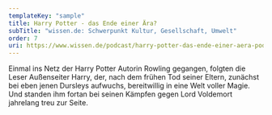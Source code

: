 ```yaml
---
templateKey: "sample"
title: Harry Potter - das Ende einer Ära?
subTitle: "wissen.de: Schwerpunkt Kultur, Gesellschaft, Umwelt"
order: 7
uri: https://www.wissen.de/podcast/harry-potter-das-ende-einer-aera-podcast-142
---
```


Einmal ins Netz der Harry Potter Autorin Rowling gegangen, folgten die Leser Außenseiter Harry, der, nach dem frühen Tod seiner Eltern, zunächst bei eben jenen Dursleys aufwuchs, bereitwillig in eine Welt voller Magie. Und standen ihm fortan bei seinen Kämpfen gegen Lord Voldemort jahrelang treu zur Seite.
